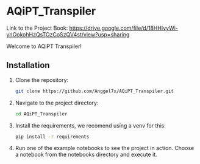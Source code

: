 # AQiPT_Transpiler

Link to the Project Book: https://drive.google.com/file/d/18HHIvyWi-ynOokohHzQsTOzCoSzQV4st/view?usp=sharing

Welcome to AQiPT Transpiler!

## Installation

1. Clone the repository:
   ```bash
   git clone https://github.com/Anggel7x/AQiPT_Transpiler.git

2. Navigate to the project directory:
   ```bash
   cd AQiPT_Transpiler

3. Install the requirements, we recomend using a venv for this:
   ```bash
   pip install -r requirements

4. Run one of the example notebooks to see the project in action. Choose a notebook from the notebooks directory and execute it.

   
